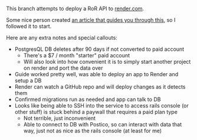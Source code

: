 This branch attempts to deploy a RoR API to [render.com](https://render.com/).

Some nice person created [an article that guides you through this](https://betterprogramming.pub/how-to-deploy-an-api-only-ruby-on-rails-application-to-render-6012a19ba2cd), so I followed it to start.

Here are any extra notes and special callouts:

- PostgresQL DB deletes after 90 days if not converted to paid account
  - There's a $7 / month "starter" paid account
  - Will also look into how convenient it is to simply start another project on render and port the data over
- Guide worked pretty well, was able to deploy an app to Render and setup a DB
- Render can watch a GitHub repo and will deploy changes as it detects them
- Confirmed migrations run as needed and app can talk to DB
- Looks like being able to SSH into the service to access rails console (or other stuff) is stuck behind a paywall that requires a paid plan type
  - Not terrible, just inconvenient
  - Able to connect to DB with Postico, so can interact with data that way, just not as nice as the rails console (at least for me)
